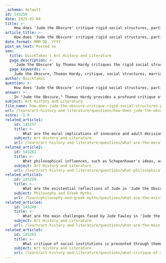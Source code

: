 ```yaml
---
_schema: default
id: 145258
date: 2025-01-04
title: >-
    How does 'Jude the Obscure' critique rigid social structures, particularly in terms of marriage and moral codes?
article_title: >-
    How does 'Jude the Obscure' critique rigid social structures, particularly in terms of marriage and moral codes?
date_format: MMM DD, YYYY
post_on_text: Posted on
seo:
  title: QuickTakes | Art History and Literature
  page_description: >-
    'Jude the Obscure' by Thomas Hardy critiques the rigid social structures of Victorian society, especially focusing on marriage and moral codes, illustrating the oppression individuals face when conforming to societal expectations.
  page_keywords: >-
    Jude the Obscure, Thomas Hardy, critique, social structures, marriage, moral codes, Victorian society, oppression, societal expectations, individual desires, personal tragedy, alienation, despair, relationships, societal norms, commitment, self-improvement, education
author: QuickTakes
question: >-
    How does 'Jude the Obscure' critique rigid social structures, particularly in terms of marriage and moral codes?
answer: >-
    In "Jude the Obscure," Thomas Hardy provides a profound critique of rigid social structures, particularly focusing on marriage and moral codes within the context of Victorian society. The novel illustrates how these institutions impose constraints on individual desires and aspirations, ultimately leading to personal tragedy and societal disillusionment.\n\n### Critique of Marriage\n\nHardy challenges the institution of marriage by portraying it as a source of oppression rather than fulfillment. The protagonist, Jude Fawley, experiences the harsh realities of societal expectations regarding marriage through his relationships with women like Arabella and Sue. His initial marriage to Arabella is marked by deception and lack of love, highlighting the cruelty of societal norms that force individuals into unions devoid of genuine affection. This relationship serves as a critique of the Victorian ideal that marriage is a necessary and noble institution, regardless of personal happiness.\n\nFurthermore, Jude's relationship with Sue Bridehead complicates the narrative around marriage. Sue represents a more modern, progressive view of relationships, yet her struggles against societal expectations ultimately lead to her own despair. The tension between Jude's aspirations for a scholarly life and the societal pressures to conform to traditional marital roles underscores the oppressive nature of these norms. Hardy's portrayal of their relationship reflects the moral dilemmas surrounding love, commitment, and the societal expectations that dictate personal choices.\n\n### Moral Codes and Societal Expectations\n\nThe novel also critiques the rigid moral codes of the time, which often prioritize societal approval over individual happiness. Jude's aspirations for education and self-improvement are continually thwarted by the expectations placed upon him by society. His desire to become a scholar is met with skepticism and ridicule, illustrating how societal structures can stifle personal ambition and growth.\n\nHardy uses Jude's experiences to highlight the conflict between individual desires and societal expectations. The protagonist's struggles are emblematic of the broader human condition, grappling with the limitations imposed by rigid social structures. The novel suggests that these moral codes are not only restrictive but also contribute to a sense of alienation and despair, as characters like Jude and Sue find themselves trapped in a world that offers little compassion or understanding.\n\n### Conclusion\n\nIn summary, "Jude the Obscure" serves as a powerful critique of the rigid social structures of Victorian society, particularly in terms of marriage and moral codes. Through the experiences of Jude and the women in his life, Hardy exposes the oppressive nature of societal expectations and the tragic consequences that arise when individuals are forced to conform to norms that do not align with their true selves. The novel remains a poignant exploration of the conflict between personal aspirations and societal constraints, making it a significant work in the canon of literature that critiques social institutions.
subject: Art History and Literature
file_name: how-does-jude-the-obscure-critique-rigid-social-structures-particularly-in-terms-of-marriage-and-moral-codes.md
url: /learn/art-history-and-literature/questions/how-does-jude-the-obscure-critique-rigid-social-structures-particularly-in-terms-of-marriage-and-moral-codes
score: -1.0
related_article1:
    id: 145257
    title: >-
        What are the moral implications of innocence and adult decisions in literature, as explored in 'Jude the Obscure'?
    subject: Art History and Literature
    url: /learn/art-history-and-literature/questions/what-are-the-moral-implications-of-innocence-and-adult-decisions-in-literature-as-explored-in-jude-the-obscure
related_article2:
    id: 145261
    title: >-
        What philosophical influences, such as Schopenhauer's ideas, are evident in 'Jude the Obscure'?
    subject: Art History and Literature
    url: /learn/art-history-and-literature/questions/what-philosophical-influences-such-as-schopenhauers-ideas-are-evident-in-jude-the-obscure
related_article3:
    id: 145259
    title: >-
        What are the existential reflections of Jude in 'Jude the Obscure' regarding life and death?
    subject: Philosophy and Greek Myths
    url: /learn/philosophy-and-greek-myths/questions/what-are-the-existential-reflections-of-jude-in-jude-the-obscure-regarding-life-and-death
related_article4:
    id: 145249
    title: >-
        What are the main challenges faced by Jude Fawley in 'Jude the Obscure'?
    subject: Art History and Literature
    url: /learn/art-history-and-literature/questions/what-are-the-main-challenges-faced-by-jude-fawley-in-jude-the-obscure
related_article5:
    id: 145263
    title: >-
        What critique of social institutions is presented through themes of marriage and morality in 'Jude the Obscure'?
    subject: Art History and Literature
    url: /learn/art-history-and-literature/questions/what-critique-of-social-institutions-is-presented-through-themes-of-marriage-and-morality-in-jude-the-obscure
---
```


&nbsp;